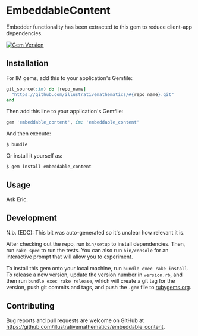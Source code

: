 # EmbeddableContent

Embedder functionality has been extracted to this gem to reduce client-app dependencies.

[![Gem Version](https://badge.fury.io/rb/embeddable_content.svg)](https://badge.fury.io/rb/embeddable_content)

## Installation

For IM gems, add this to your application's Gemfile:

``` ruby
git_source(:im) do |repo_name|
  "https://github.com/illustrativemathematics/#{repo_name}.git"
end
```

Then add this line to your application's Gemfile:

```ruby
gem 'embeddable_content', im: 'embeddable_content'
```

And then execute:

    $ bundle

Or install it yourself as:

    $ gem install embeddable_content

## Usage

Ask Eric.

## Development

N.b. (EDC): This bit was auto-generated so it's unclear how relevant it is.

After checking out the repo, run `bin/setup` to install dependencies.
Then, run `rake spec` to run the tests.
You can also run `bin/console` for an interactive prompt that will allow you to experiment.

To install this gem onto your local machine, run `bundle exec rake install`.
To release a new version, update the version number in `version.rb`, and then run `bundle exec rake release`,
which will create a git tag for the version, push git commits and tags,
and push the `.gem` file to [rubygems.org](https://rubygems.org).

## Contributing

Bug reports and pull requests are welcome on GitHub at
https://github.com/illustrativemathematics/embeddable_content.
